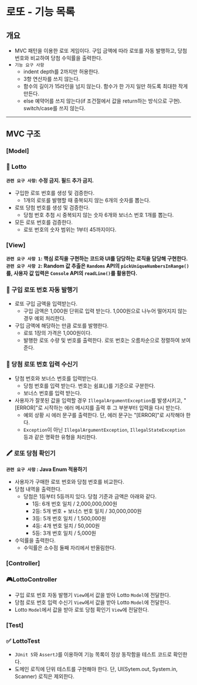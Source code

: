 # 로또 - 기능 목록

## 개요
- MVC 패턴을 이용한 로또 게임이다. 구입 금액에 따라 로또를 자동 발행하고, 당첨 번호와 비교하여 당첨 수익률을 출력한다.
- `기능 요구 사항`
  - indent depth를 2까지만 허용한다.
  - 3항 연산자를 쓰지 않는다.
  - 함수의 길이가 15라인을 넘지 않는다. 함수가 한 가지 일만 하도록 최대한 작게 만든다.
  - else 예약어를 쓰지 않는다(if 조건절에서 값을 return하는 방식으로 구현). switch/case를 쓰지 않는다.
---
## MVC 구조
### [Model]
### 🎱 Lotto
**`관련 요구 사항`: 수정 금지. 필드 추가 금지.**
- 구입한 로또 번호를 생성 및 검증한다.
  - 1개의 로또를 발행할 때 중복되지 않는 6개의 숫자를 뽑는다.
- 로또 당첨 번호를 생성 및 검증한다.
  - 당첨 번호 추첨 시 중복되지 않는 숫자 6개와 보너스 번호 1개를 뽑는다.
- 모든 로또 번호를 검증한다.
  - 로또 번호의 숫자 범위는 1부터 45까지이다.

### [View]
**`관련 요구 사항 1`: 핵심 로직을 구현하는 코드와 UI를 담당하는 로직을 담당해 구현한다.**  
**`관련 요구 사항 2`: Random 값 추출은 `Randoms` API의 `pickUniqueNumbersInRange()`를, 사용자 값 입력은 `Console` API의 `readLine()`를 활용한다.**
### 🎫 구입 로또 번호 자동 발행기
- 로또 구입 금액을 입력받는다.
  - 구입 금액은 1,000원 단위로 입력 받는다. 1,000원으로 나누어 떨어지지 않는 경우 예외 처리한다.
- 구입 금액에 해당하는 만큼 로또를 발행한다.
  - 로또 1장의 가격은 1,000원이다.
  - 발행한 로또 수량 및 번호를 출력한다. 로또 번호는 오름차순으로 정렬하여 보여준다.

### 🎫 당첨 로또 번호 입력 수신기
- 당첨 번호와 보너스 번호를 입력받는다.
  - 당첨 번호를 입력 받는다. 번호는 쉼표(,)를 기준으로 구분한다.
  - 보너스 번호를 입력 받는다.
- 사용자가 잘못된 값을 입력할 경우 `IllegalArgumentException`를 발생시키고, "[ERROR]"로 시작하는 에러 메시지를 출력 후 그 부분부터 입력을 다시 받는다.
  - 예외 상황 시 에러 문구를 출력한다. 단, 에러 문구는 "[ERROR]"로 시작해야 한다.
  - `Exception`이 아닌 `IllegalArgumentException`, `IllegalStateException` 등과 같은 명확한 유형을 처리한다.

### 🖍 ️로또 당첨 확인기
**`관련 요구 사항` : Java Enum 적용하기**
- 사용자가 구매한 로또 번호와 당첨 번호를 비교한다.
- 당첨 내역을 출력한다.
  - 당첨은 1등부터 5등까지 있다. 당첨 기준과 금액은 아래와 같다.
    - 1등: 6개 번호 일치 / 2,000,000,000원
    - 2등: 5개 번호 + 보너스 번호 일치 / 30,000,000원
    - 3등: 5개 번호 일치 / 1,500,000원
    - 4등: 4개 번호 일치 / 50,000원
    - 5등: 3개 번호 일치 / 5,000원
- 수익률을 출력한다.
  - 수익률은 소수점 둘째 자리에서 반올림한다.

### [Controller]
### 🎮LottoController
- 구입 로또 번호 자동 발행기 `View`에서 값을 받아 Lotto `Model`에 전달한다.
- 당첨 로또 번호 입력 수신기 `View`에서 값을 받아 Lotto `Model`에 전달한다.
- Lotto `Model`에서 값을 받아 로또 당첨 확인기 `View`에 전달한다.

### [Test]
### ✅ LottoTest
- `JUnit 5`와 `AssertJ`를 이용하여 기능 목록이 정상 동작함을 테스트 코드로 확인한다.
- 도메인 로직에 단위 테스트를 구현해야 한다. 단, UI(Sytem.out, System.in, Scanner) 로직은 제외한다.
